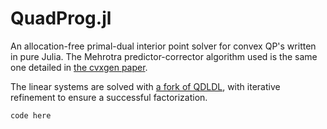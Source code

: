 # QuadProg.jl

An allocation-free primal-dual interior point solver for convex QP's written in pure Julia. The Mehrotra predictor-corrector algorithm used is the same one detailed in [the cvxgen paper](https://stanford.edu/~boyd/papers/pdf/code_gen_impl.pdf). 

The linear systems are solved with [a fork of QDLDL](https://github.com/kevin-tracy/QDLDL.jl), with iterative refinement to ensure a successful factorization. 

```
code here 
```
